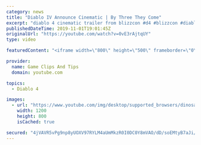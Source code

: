 ```yaml
---
category: news
title: "Diablo IV Announce Cinematic | By Three They Come"
excerpt: "diablo 4 cinematic trailer from blizzcon #d4 #blizzcon #diablo."
publishedDateTime: 2019-11-01T19:01:45Z
originalUrl: "https://youtube.com/watch?v=0vE3rAjtqUY"
type: video

featuredContent: "<iframe width=\"800\" height=\"500\" frameborder=\"0\" src=\"https://www.youtube.com/embed/0vE3rAjtqUY\" allow=\"accelerometer; autoplay; encrypted-media; gyroscope; picture-in-picture\" allowfullscreen></iframe>"

provider:
  name: Game Clips And Tips
  domain: youtube.com

topics:
  - Diablo 4

images:
  - url: "https://www.youtube.com/img/desktop/supported_browsers/dinosaur.png"
    width: 1200
    height: 800
    isCached: true

secured: "4jVAVR5vPg9np8yUOXV97RYLM4aUmMkzR0I0DC0Y8mVAO/dD/soEMtyB7aJi/Fy0VJae6xSwq33v4tRIDGTTfWnuPBPdZW4syODYSdDAvf7iDI3qMoYDy6dLjask6MPDqZCSedr3vPS/b0uBAU1SPzOG+VrztU6/e1ym1YgqENDfHOpCZNjjZfkxogXnlV5o3siNFR3Qfx2/j7wNkq3kLE7koW7diB33GAsGlNWGiinSmHl2YTZgnr3glLaLqxbMU4Yc7/Mw8urRlWamOOFB4PMAT5+VO8H3X8Nr2Okpjjv7Nx80KrzmC90EFOOveVJpaF/0EflRAgK3FE/Z9PYETMZjMwN4Xm5+Mr91/QYjKrDseUyKkjMXNJBHxhTprjvGDbrIeoS5AzHKWBZOmv0bdA==;OeC+13BlAwRVROW+BERz5Q=="
---
```


